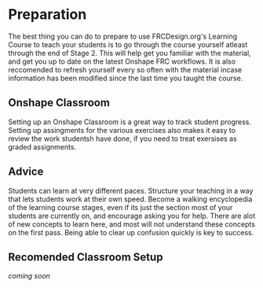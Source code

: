 # Preparation
The best thing you can do to prepare to use FRCDesign.org's Learning Course to teach your students is to go through the course yourself atleast through the end of Stage 2. This will help get you familiar with the material, and get you up to date on the latest Onshape FRC workflows. It is also reccomended to refresh yourself every so often with the material incase information has been modified since the last time you taught the course.

## Onshape Classroom
Setting up an Onshape Classroom is a great way to track student progress. Setting up assingments for the various exercises also makes it easy to review the work studentsh have done, if you need to treat exersises as graded assignments.

## Advice
Students can learn at very different paces. Structure your teaching in a way that lets students work at their own speed. Become a walking encyclopedia of the learning course stages, even if its just the section most of your students are currently on, and encourage asking you for help. There are alot of new concepts to learn here, and most will not understand these concepts on the first pass. Being able to clear up confusion quickly is key to success.

## Recomended Classroom Setup
*coming soon*